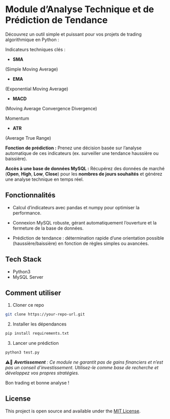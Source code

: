 
# Module d’Analyse Technique et de Prédiction de Tendance

Découvrez un outil simple et puissant pour vos projets de trading algorithmique en Python :

Indicateurs techniques clés :

- **SMA**

 (Simple Moving Average)

- **EMA**

 (Exponential Moving Average)

- **MACD**

 (Moving Average Convergence Divergence)

Momentum

- **ATR**

 (Average True Range)

**Fonction de prédiction :**
Prenez une décision basée sur l’analyse automatique de ces indicateurs (ex. surveiller une tendance haussière ou baissière).

**Accès à une base de données MySQL :**
Récupérez des données de marché (**Open**, **High**, **Low**, **Close**) pour les **nombres de jours souhaités** et générez une analyse technique en temps réel.

## Fonctionnalités

- Calcul d’indicateurs avec pandas et numpy pour optimiser la performance.

- Connexion MySQL robuste, gérant automatiquement l’ouverture et la fermeture de la base de données.

- Prédiction de tendance : détermination rapide d’une orientation possible (haussière/baissière) en fonction de règles simples ou avancées.

## Tech Stack
- Python3 
- MySQL Server 

## Comment utiliser
1. Cloner ce repo
``` bash
git clone https://your-repo-url.git
```

2. Installer les dépendances
``` bash
pip install requirements.txt
```

3. Lancer une prédiction
``` bash
python3 test.py
```

⚠️🚨 ***Avertissement** : Ce module ne garantit pas de gains financiers et n’est pas un conseil d’investissement. Utilisez-le comme base de recherche et développez vos propres stratégies.*

Bon trading et bonne analyse !

## License
This project is open source and available under the [MIT License](LICENSE).

  